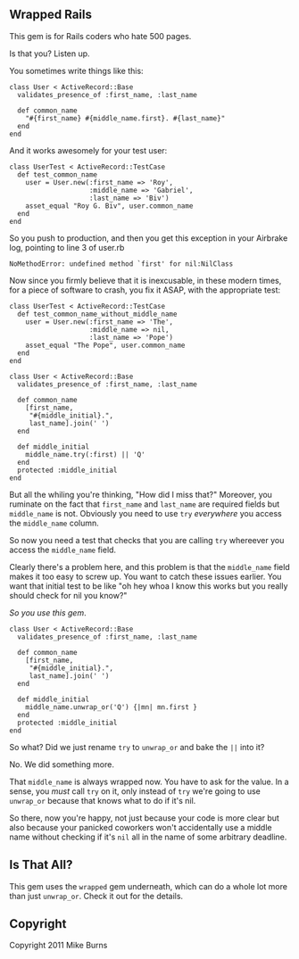 Wrapped Rails
-------------

This gem is for Rails coders who hate 500 pages.

Is that you? Listen up.

You sometimes write things like this:

    class User < ActiveRecord::Base
      validates_presence_of :first_name, :last_name

      def common_name
        "#{first_name} #{middle_name.first}. #{last_name}"
      end
    end

And it works awesomely for your test user:

    class UserTest < ActiveRecord::TestCase
      def test_common_name
        user = User.new(:first_name => 'Roy',
                        :middle_name => 'Gabriel',
                        :last_name => 'Biv')
        asset_equal "Roy G. Biv", user.common_name
      end
    end

So you push to production, and then you get this exception in your Airbrake
log, pointing to line 3 of user.rb

    NoMethodError: undefined method `first' for nil:NilClass

Now since you firmly believe that it is inexcusable, in these modern times, for
a piece of software to crash, you fix it ASAP, with the appropriate test:

    class UserTest < ActiveRecord::TestCase
      def test_common_name_without_middle_name
        user = User.new(:first_name => 'The',
                        :middle_name => nil,
                        :last_name => 'Pope')
        asset_equal "The Pope", user.common_name
      end
    end

    class User < ActiveRecord::Base
      validates_presence_of :first_name, :last_name

      def common_name
        [first_name,
         "#{middle_initial}.",
         last_name].join(' ')
      end

      def middle_initial
        middle_name.try(:first) || 'Q'
      end
      protected :middle_initial
    end

But all the whiling you're thinking, "How did I miss that?" Moreover, you
ruminate on the fact that `first_name` and `last_name` are required fields but
`middle_name` is not. Obviously you need to use `try` _everywhere_ you access
the `middle_name` column.

So now you need a test that checks that you are calling `try` whereever you
access the `middle_name` field.

Clearly there's a problem here, and this problem is that the `middle_name`
field makes it too easy to screw up. You want to catch these issues earlier.
You want that initial test to be like "oh hey whoa I know this works but you
really should check for nil you know?"

_So you use this gem_.

    class User < ActiveRecord::Base
      validates_presence_of :first_name, :last_name

      def common_name
        [first_name,
         "#{middle_initial}.",
         last_name].join(' ')
      end

      def middle_initial
        middle_name.unwrap_or('Q') {|mn| mn.first }
      end
      protected :middle_initial
    end

So what? Did we just rename `try` to `unwrap_or` and bake the `||` into it?

No. We did something more.

That `middle_name` is always wrapped now. You have to ask for the value. In a
sense, you _must_ call `try` on it, only instead of `try` we're going to use
`unwrap_or` because that knows what to do if it's nil.

So there, now you're happy, not just because your code is more clear but also
because your panicked coworkers won't accidentally use a middle name without
checking if it's `nil` all in the name of some arbitrary deadline.

Is That All?
------------

This gem uses the `wrapped` gem underneath, which can do a whole lot more than
just `unwrap_or`. Check it out for the details.

Copyright
---------
Copyright 2011 Mike Burns

